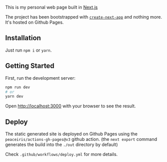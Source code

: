 This is my personal web page built in [Next.js](https://nextjs.org/) 

The project has been bootstrapped with [`create-next-app`](https://github.com/vercel/next.js/tree/canary/packages/create-next-app) and nothing more.
It's hosted on Github Pages.

## Installation

Just run `npm i` or `yarn`.

## Getting Started

First, run the development server:

```bash
npm run dev
# or
yarn dev
```

Open [http://localhost:3000](http://localhost:3000) with your browser to see the result.

## Deploy

The static generated site is deployed on Github Pages using the `peaceiris/actions-gh-pages@v3` github action. (the `next export` command generates the build into the `./out` directory by default)

Check `.github/workflows/deploy.yml` for more details.

